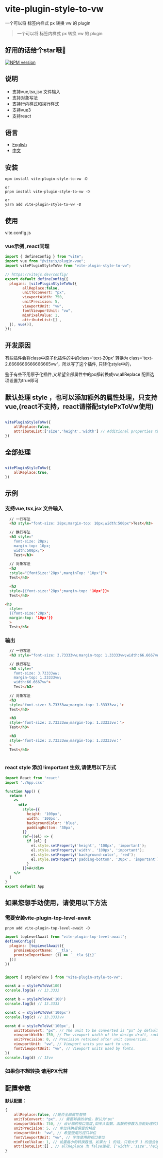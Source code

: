 
# vite-plugin-style-to-vw

一个可以将 标签内样式 px 转换 vw 的 plugin

> 一个可以将 标签内样式 px 转换 vw 的 plugin

## 好用的话给个star哦🙏

[![NPM version](https://img.shields.io/npm/v/vite-plugin-style-to-vw.svg)](https://www.npmjs.com/package/vite-plugin-style-to-vw)

## 说明

- 支持vue,tsx,jsx 文件输入
- 支持对象写法
- 支持行内样式和换行样式
- 支持vue3
- 支持react

## 语言

- [English](https://github.com/cq112233/vite-plugin-style-to-vw/blob/master/README.md)
- [中文](https://github.com/cq112233/vite-plugin-style-to-vw/blob/master/README.zh-CN.md)


## 安装

```
npm install vite-plugin-style-to-vw -D

or
pnpm install vite-plugin-style-to-vw -D

or
yarn add vite-plugin-style-to-vw -D
```


## 使用 

vite.config.js

### vue示例 ,react同理
```javascript
import { defineConfig } from "vite";
import vue from "@vitejs/plugin-vue";
import vitePluginStyleToVw from "vite-plugin-style-to-vw";

// https://vitejs.dev/config/
export default defineConfig({
  plugins: [vitePluginStyleToVw({
        allReplace:false, 
        unitToConvert: "px",
        viewportWidth: 750,
        unitPrecision: 5,
        viewportUnit: "vw",
        fontViewportUnit: "vw",
        minPixelValue: 1,
        attributeList:[] ,
  }), vue()],
});
```

## 开发原因

有些插件会将class中原子化插件的中的class='text-20px' 转换为 class='text-2.6666666666666665vw'，所以写了这个插件,
只转化style中的，

鉴于有些不用原子化插件,又希望全部属性中的px都转换成vw,allReplace 配置选项设置为true即可

## 默认处理 style ，也可以添加额外的属性处理，只支持vue,(react不支持，react请搭配stylePxToVw使用)
```javascript

vitePluginStyleToVw({
    allReplace:false, 
    attributeList:['size','height','width'] // Additional properties that can be handled
})

```
## 全部处理
```javascript

vitePluginStyleToVw({
    allReplace:true, 
})
```


## 示例

### 支持vue,tsx,jsx 文件输入
```html
  // 一行写法
  <h3 style="font-size: 28px;margin-top: 10px;width:500px">Test</h3>

  // 换行写法
  <h3 style="
    font-size: 28px;
    margin-top: 10px;
    width:500px;">
    Test</h3>
    
  // 对象写法
  <h3 
  :style="{fontSize:'28px',marginTop: '10px'}">
  Test</h3>

  <h3 
  style={{font-size:'28px';margin-top: '10px'}}>
  Test</h3>

<h3 
  style=
  {{font-size:'28px';
  margin-top: '10px'}}
  >
  Test</h3>
```

### 输出

```html
  // 一行写法
  <h3 style="font-size: 3.73333ww;margin-top: 1.33333vw;width:66.6667vw">Test</h3>

  // 换行写法
  <h3 style="
    font-size: 3.73333ww;
    margin-top: 1.33333vw;
    width:66.6667vw">
    Test</h3>
    
  // 对象写法
  <h3 
  style="font-size: 3.73333ww;margin-top: 1.33333vw；">
  Test</h3>

  <h3 
  style="font-size: 3.73333ww;margin-top: 1.33333vw；">
  Test</h3>

  <h3 
  style="font-size: 3.73333ww;margin-top: 1.33333vw；"
  >
  Test</h3>
  
```

### react style 添加 !important 生效,请使用以下方式
```jsx
import React from 'react'
import './App.css'

function App() {
  return (
    <>
      <div 
        style={{
          height: '100px',
          width: '100px',
          backgroundColor: 'blue',
          paddingBottom: '30px',
        }}
        ref={(el) => {
          if (el) {
            el.style.setProperty('height', '100px', 'important');
            el.style.setProperty('width', '100px', 'important');
            el.style.setProperty('background-color', 'red');
            el.style.setProperty('padding-bottom', '30px', 'important');
          }
        }}>A</div>
    </>
  )
}
export default App
```

## 如果您想手动使用，请使用以下方法

### 需要安装vite-plugin-top-level-await
```
pnpm add vite-plugin-top-level-await -D

```

```javascript
import topLevelAwait from "vite-plugin-top-level-await";
defineConfig({
  plugins: [topLevelAwait({
    promiseExportName: '__tla',
    promiseImportName: (i) => `__tla_${i}`
  })]
})
```

```javascript

import { stylePxToVw } from "vite-plugin-style-to-vw";

const a = stylePxToVw(100)
console.log(a) // 13.3333

const b = stylePxToVw('100')
console.log(b) // 13.3333

const c = stylePxToVw('100px')
console.log(c) // 13.3333vw

const d = stylePxToVw('100px', {
    unitToConvert: "px", // The unit to be converted is "px" by default.
    viewportWidth: 750, // The viewport width of the design draft, such as 
    unitPrecision: 0, // Precision retained after unit conversion.
    viewportUnit: "vw", // Viewport units you want to use.
    fontViewportUnit: "vw", // Viewport units used by fonts.
})
console.log(d) // 13vw

```


### 如果你不想转换 请用PX代替

## 配置参数

**默认配置：**

```javascript
{
    allReplace:false, //是否全部属性替换
    unitToConvert: "px", // 需要转换的单位，默认为"px"
    viewportWidth: 750, // 设计稿的视口宽度,如传入函数，函数的参数为当前处理的文件路径
    unitPrecision: 5, // 单位转换后保留的精度
    viewportUnit: "vw", // 希望使用的视口单位
    fontViewportUnit: "vw", // 字体使用的视口单位
    minPixelValue: 1, // 设置最小的转换数值，如果为 1 的话，只有大于 1 的值会被转换
    attributeList:[] , // allReplace 为 false使用, ['width','size','height']
}
```